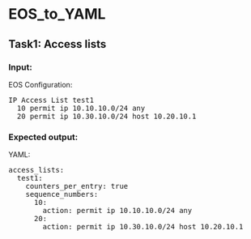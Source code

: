 # EOS_to_YAML
## Task1: Access lists

### Input:
EOS Configuration:  
<pre>
IP Access List test1
  10 permit ip 10.10.10.0/24 any  
  20 permit ip 10.30.10.0/24 host 10.20.10.1
</pre>  
### Expected output:
YAML:
<pre>
access_lists:
  test1:
    counters_per_entry: true
    sequence_numbers:
      10:
        action: permit ip 10.10.10.0/24 any
      20:
        action: permit ip 10.30.10.0/24 host 10.20.10.1
</pre>

